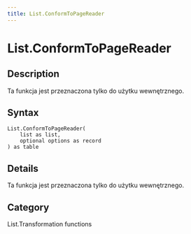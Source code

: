```yaml
---
title: List.ConformToPageReader
---
```


# List.ConformToPageReader


## Description

Ta funkcja jest przeznaczona tylko do użytku wewnętrznego.


## Syntax

```powerquery
List.ConformToPageReader(
    list as list,
    optional options as record
) as table
```


## Details

Ta funkcja jest przeznaczona tylko do użytku wewnętrznego.



## Category
List.Transformation functions
